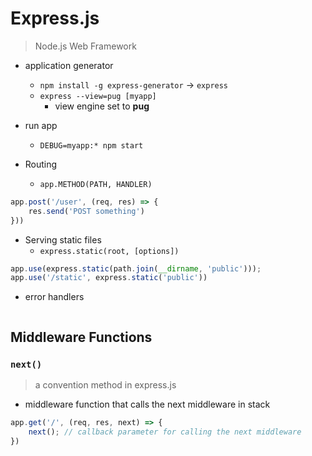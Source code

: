 # Express.js
> Node.js Web Framework

* application generator
  * `npm install -g express-generator` &rarr; `express`
  * `express --view=pug [myapp]`
    * view engine set to **pug**

* run app
  * `DEBUG=myapp:* npm start`

* Routing
  * `app.METHOD(PATH, HANDLER)`
```javascript
app.post('/user', (req, res) => {
    res.send('POST something')
}))
```

* Serving static files
  * `express.static(root, [options])`
```javascript
app.use(express.static(path.join(__dirname, 'public')));
app.use('/static', express.static('public'))
```

* error handlers
```javascript


```


## Middleware Functions

### `next()`
> a convention method in express.js
* middleware function that calls the next middleware in stack
```javascript
app.get('/', (req, res, next) => {
    next(); // callback parameter for calling the next middleware
})
```
